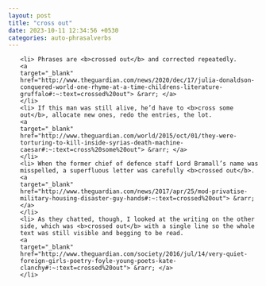 ```yaml
---
layout: post
title: "cross out"
date: 2023-10-11 12:34:56 +0530
categories: auto-phrasalverbs
---
```

<ol>

    <li> Phrases are <b>crossed out</b> and corrected repeatedly.
    <a 
    target="_blank" 
    href="http://www.theguardian.com/news/2020/dec/17/julia-donaldson-conquered-world-one-rhyme-at-a-time-childrens-literature-gruffalo#:~:text=crossed%20out"> &rarr; </a>
    </li>
    <li> If this man was still alive, he’d have to <b>cross some out</b>, allocate new ones, redo the entries, the lot.
    <a 
    target="_blank" 
    href="http://www.theguardian.com/world/2015/oct/01/they-were-torturing-to-kill-inside-syrias-death-machine-caesar#:~:text=cross%20some%20out"> &rarr; </a>
    </li>
    <li> When the former chief of defence staff Lord Bramall’s name was misspelled, a superfluous letter was carefully <b>crossed out</b>.
    <a 
    target="_blank" 
    href="http://www.theguardian.com/news/2017/apr/25/mod-privatise-military-housing-disaster-guy-hands#:~:text=crossed%20out"> &rarr; </a>
    </li>
    <li> As they chatted, though, I looked at the writing on the other side, which was <b>crossed out</b> with a single line so the whole text was still visible and begging to be read.
    <a 
    target="_blank" 
    href="http://www.theguardian.com/society/2016/jul/14/very-quiet-foreign-girls-poetry-foyle-young-poets-kate-clanchy#:~:text=crossed%20out"> &rarr; </a>
    </li>